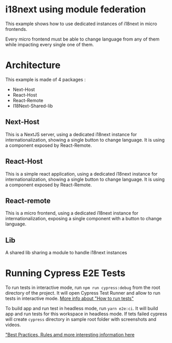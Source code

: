 # i18next using module federation

This example shows how to use dedicated instances of i18next in micro frontends.

Every micro frontend must be able to change language from any of them while impacting every single one of them.

# Architecture
This example is made of 4 packages :

- Next-Host
- React-Host
- React-Remote
- I18Next-Shared-lib

## Next-Host
This is a NextJS server, using a dedicated i18next instance for internationalization, showing a single button to change language.
It is using a component exposed by React-Remote.

## React-Host
This is a simple react application, using a dedicated i18next instance for internationalization, showing a single button to change language.
It is using a component exposed by React-Remote.

## React-remote
This is a micro frontend, using a dedicated i18next instance for internationalization, exposing a single component with a button to change language.

## Lib
A shared lib sharing a module to handle i18next instances

# Running Cypress E2E Tests

To run tests in interactive mode, run  `npm run cypress:debug` from the root directory of the project. It will open Cypress Test Runner and allow to run tests in interactive mode. [More info about "How to run tests"](../../cypress/README.md#how-to-run-tests)

To build app and run test in headless mode, run `yarn e2e:ci`. It will build app and run tests for this workspace in headless mode. If tets failed cypress will create `cypress` directory in sample root folder with screenshots and videos.

["Best Practices, Rules amd more interesting information here](../../cypress/README.md)
